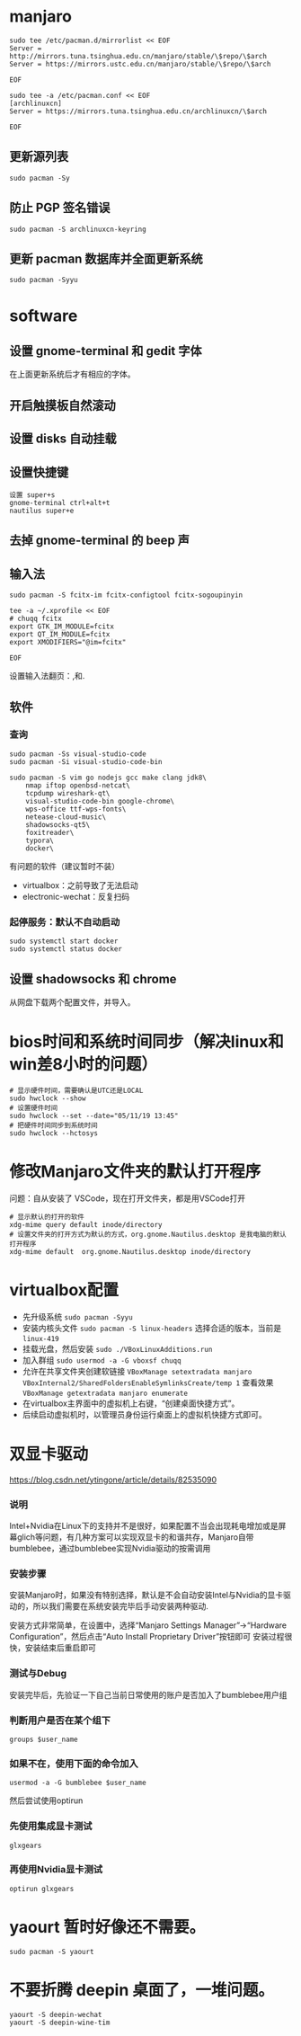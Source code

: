 # manjaro

```
sudo tee /etc/pacman.d/mirrorlist << EOF
Server = http://mirrors.tuna.tsinghua.edu.cn/manjaro/stable/\$repo/\$arch
Server = https://mirrors.ustc.edu.cn/manjaro/stable/\$repo/\$arch

EOF

sudo tee -a /etc/pacman.conf << EOF
[archlinuxcn]
Server = https://mirrors.tuna.tsinghua.edu.cn/archlinuxcn/\$arch

EOF
```

## 更新源列表

```
sudo pacman -Sy
```

## 防止 PGP 签名错误

```
sudo pacman -S archlinuxcn-keyring
```

## 更新 pacman 数据库并全面更新系统

```
sudo pacman -Syyu
```

# software

## 设置 gnome-terminal 和 gedit 字体

在上面更新系统后才有相应的字体。

## 开启触摸板自然滚动

## 设置 disks 自动挂载

## 设置快捷键

```
设置 super+s
gnome-terminal ctrl+alt+t
nautilus super+e
```

## 去掉 gnome-terminal 的 beep 声

## 输入法

```
sudo pacman -S fcitx-im fcitx-configtool fcitx-sogoupinyin

tee -a ~/.xprofile << EOF
# chuqq fcitx
export GTK_IM_MODULE=fcitx
export QT_IM_MODULE=fcitx
export XMODIFIERS="@im=fcitx"

EOF
```

设置输入法翻页：,和.

## 软件

### 查询

```
sudo pacman -Ss visual-studio-code
sudo pacman -Si visual-studio-code-bin

sudo pacman -S vim go nodejs gcc make clang jdk8\
    nmap iftop openbsd-netcat\
    tcpdump wireshark-qt\
    visual-studio-code-bin google-chrome\
    wps-office ttf-wps-fonts\
    netease-cloud-music\
    shadowsocks-qt5\
    foxitreader\
    typora\
    docker\

```

有问题的软件（建议暂时不装）

- virtualbox：之前导致了无法启动
- electronic-wechat：反复扫码

### 起停服务：默认不自动启动

```
sudo systemctl start docker
sudo systemctl status docker
```

## 设置 shadowsocks 和 chrome

从网盘下载两个配置文件，并导入。

# bios时间和系统时间同步（解决linux和win差8小时的问题）

```
# 显示硬件时间，需要确认是UTC还是LOCAL
sudo hwclock --show
# 设置硬件时间
sudo hwclock --set --date="05/11/19 13:45"
# 把硬件时间同步到系统时间
sudo hwclock --hctosys
```

# 修改Manjaro文件夹的默认打开程序

问题：自从安装了 VSCode，现在打开文件夹，都是用VSCode打开

```
# 显示默认的打开的软件
xdg-mime query default inode/directory
# 设置文件夹的打开方式为默认的方式，org.gnome.Nautilus.desktop 是我电脑的默认打开程序
xdg-mime default  org.gnome.Nautilus.desktop inode/directory  
```

# virtualbox配置

- 先升级系统 `sudo pacman -Syyu`
- 安装内核头文件 `sudo pacman -S linux-headers` 选择合适的版本，当前是 `linux-419`
- 挂载光盘，然后安装 `sudo ./VBoxLinuxAdditions.run`
- 加入群组 `sudo usermod -a -G vboxsf chuqq`
- 允许在共享文件夹创建软链接 `VBoxManage setextradata manjaro VBoxInternal2/SharedFoldersEnableSymlinksCreate/temp 1` 查看效果 `VBoxManage getextradata manjaro enumerate`
- 在virtualbox主界面中的虚拟机上右键，“创建桌面快捷方式”。
- 后续启动虚拟机时，以管理员身份运行桌面上的虚拟机快捷方式即可。

# 双显卡驱动

https://blog.csdn.net/ytingone/article/details/82535090

### 说明
Intel+Nvidia在Linux下的支持并不是很好，如果配置不当会出现耗电增加或是屏幕glich等问题，有几种方案可以实现双显卡的和谐共存，Manjaro自带bumblebee，通过bumblebee实现Nvidia驱动的按需调用

### 安装步骤

安装Manjaro时，如果没有特别选择，默认是不会自动安装Intel与Nvidia的显卡驱动的，所以我们需要在系统安装完毕后手动安装两种驱动.

安装方式非常简单，在设置中，选择“Manjaro Settings Manager”->“Hardware Configuration”，然后点击“Auto Install Proprietary Driver”按钮即可
安装过程很快，安装结束后重启即可

### 测试与Debug
安装完毕后，先验证一下自己当前日常使用的账户是否加入了bumblebee用户组

### 判断用户是否在某个组下

    groups $user_name
 
### 如果不在，使用下面的命令加入

    usermod -a -G bumblebee $user_name

然后尝试使用optirun

### 先使用集成显卡测试

    glxgears
 
### 再使用Nvidia显卡测试

    optirun glxgears

# yaourt 暂时好像还不需要。

```
sudo pacman -S yaourt
```

# 不要折腾 deepin 桌面了，一堆问题。

```
yaourt -S deepin-wechat
yaourt -S deepin-wine-tim
```
